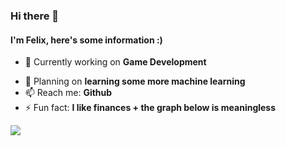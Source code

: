 ### Hi there 👋

#### I'm Felix, here's some information :)

- 🔭 Currently working on **Game Development**
<!-- - 🌱 Currently learning **Recommendation algortihms, some interesting stuff** -->
- 🧭 Planning on **learning some more machine learning**
- 📫 Reach me: **Github**
- ⚡ Fun fact: **I like finances + the graph below is meaningless**


<!-- Thanks that I could steal this off of someones github :) -->
<a href="#">
  <img align="center" src="https://github-readme-stats.vercel.app/api/top-langs/?username=FelixCodesTech&layout=compact&theme=light&hide=css,scss,beef" />
</a>


<!--
**FelixCodesTech/FelixCodesTech** is a ✨ _special_ ✨ repository because its `README.md` (this file) appears on your GitHub profile.

Here are some ideas to get you started:

- 🔭 I’m currently working on ...
- 🌱 I’m currently learning ...
- 👯 I’m looking to collaborate on ...
- 🤔 I’m looking for help with ...
- 💬 Ask me about ...
- 📫 How to reach me: ...
- 😄 Pronouns: ...
- ⚡ Fun fact: ...
-->
